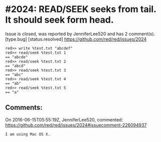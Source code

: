 
#2024: READ/SEEK seeks from tail. It should seek form head.
================================================================================
Issue is closed, was reported by JenniferLee520 and has 2 comment(s).
[type.bug] [status.resolved]
<https://github.com/red/red/issues/2024>

``` red
red>> write %test.txt "abcdef" 
red>> read/seek %test.txt 1
== "abcde"
red>> read/seek %test.txt 2
== "abcd"
red>> read/seek %test.txt 3
== "abc"
red>> read/seek %test.txt 4
== "ab"
red>> read/seek %test.txt 5
== "a"
```



Comments:
--------------------------------------------------------------------------------

On 2016-06-15T05:55:19Z, JenniferLee520, commented:
<https://github.com/red/red/issues/2024#issuecomment-226094937>

    I am using Mac OS X.

